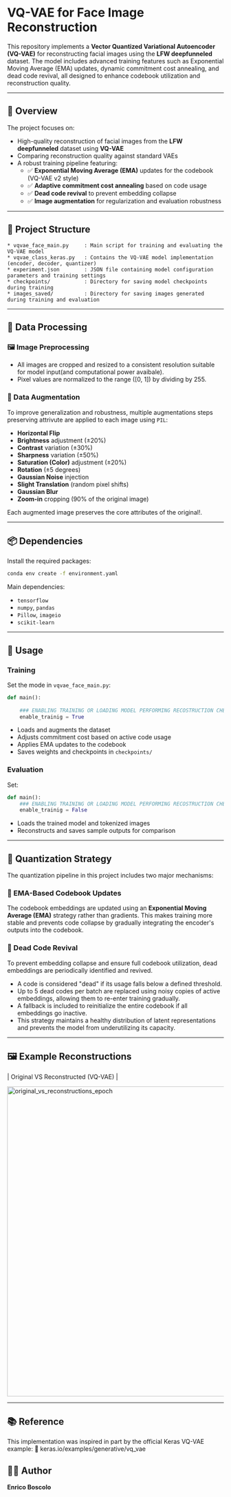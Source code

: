 # VQ-VAE for Face Image Reconstruction

This repository implements a **Vector Quantized Variational Autoencoder (VQ-VAE)** for reconstructing facial images using the **LFW deepfunneled** dataset. The model includes advanced training features such as Exponential Moving Average (EMA) updates, dynamic commitment cost annealing, and dead code revival, all designed to enhance codebook utilization and reconstruction quality.

---

## 🧠 Overview

The project focuses on:
- High-quality reconstruction of facial images from the **LFW deepfunneled** dataset using **VQ-VAE**
- Comparing reconstruction quality against standard VAEs
- A robust training pipeline featuring:
  - ✅ **Exponential Moving Average (EMA)** updates for the codebook (VQ-VAE v2 style)
  - ✅ **Adaptive commitment cost annealing** based on code usage
  - ✅ **Dead code revival** to prevent embedding collapse
  - ✅ **Image augmentation** for regularization and evaluation robustness

---

## 📁 Project Structure

```
* vqvae_face_main.py     : Main script for training and evaluating the VQ-VAE model  
* vqvae_class_keras.py   : Contains the VQ-VAE model implementation (encoder, decoder, quantizer)  
* experiment.json        : JSON file containing model configuration parameters and training settings  
* checkpoints/           : Directory for saving model checkpoints during training  
* images_saved/          : Directory for saving images generated during training and evaluation  
```

---

## 🧪 Data Processing

### 🖼️ Image Preprocessing
- All images are cropped and resized to a consistent resolution suitable for model input(and computational power avaibale).
- Pixel values are normalized to the range \([0, 1]\) by dividing by 255.

### 🔁 Data Augmentation
To improve generalization and robustness, multiple augmentations steps preserving attrivute are applied to each image using `PIL`:
- **Horizontal Flip**
- **Brightness** adjustment (±20%)
- **Contrast** variation (±30%)
- **Sharpness** variation (±50%)
- **Saturation (Color)** adjustment (±20%)
- **Rotation** (±5 degrees)
- **Gaussian Noise** injection
- **Slight Translation** (random pixel shifts)
- **Gaussian Blur**
- **Zoom-in** cropping (90% of the original image)

Each augmented image preserves the core attributes of the original!.

---

## 📦 Dependencies

Install the required packages:

```bash
conda env create -f environment.yaml
```

Main dependencies:
- `tensorflow`
- `numpy`, `pandas`
- `Pillow`, `imageio`
- `scikit-learn`

---

## 🚀 Usage

### Training

Set the mode in `vqvae_face_main.py`:

```python
def main():
    
    ### ENABLING TRAINING OR LOADING MODEL PERFORMING RECOSTRUCTION CHECK
    enable_trainig = True
```

- Loads and augments the dataset
- Adjusts commitment cost based on active code usage
- Applies EMA updates to the codebook
- Saves weights and checkpoints in `checkpoints/`

### Evaluation

Set:

```python
def main():
    ### ENABLING TRAINING OR LOADING MODEL PERFORMING RECOSTRUCTION CHECK
    enable_trainig = False
```

- Loads the trained model and tokenized images
- Reconstructs and saves sample outputs for comparison

---

## 🧠 Quantization Strategy

The quantization pipeline in this project includes two major mechanisms:

### 🔁 EMA-Based Codebook Updates
The codebook embeddings are updated using an **Exponential Moving Average (EMA)** strategy rather than gradients. This makes training more stable and prevents code collapse by gradually integrating the encoder's outputs into the codebook.

### 🧪 Dead Code Revival
To prevent embedding collapse and ensure full codebook utilization, dead embeddings are periodically identified and revived.

- A code is considered "dead" if its usage falls below a defined threshold.
- Up to 5 dead codes per batch are replaced using noisy copies of active embeddings, allowing them to re-enter training gradually.
- A fallback is included to reinitialize the entire codebook if all embeddings go inactive.
- This strategy maintains a healthy distribution of latent representations and prevents the model from underutilizing its capacity.

---

## 🖼 Example Reconstructions

| Original VS Reconstructed (VQ-VAE) |

<img width="720" alt="original_vs_reconstructions_epoch" src="https://github.com/user-attachments/assets/d952c2d6-5042-46f0-a743-22e1b1d533e2" />

---

## 📚 Reference
This implementation was inspired in part by the official Keras VQ-VAE example:
🔗 keras.io/examples/generative/vq_vae

## 👨‍💻 Author

**Enrico Boscolo**  
